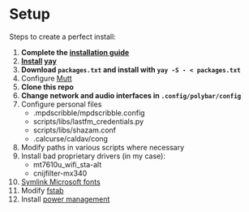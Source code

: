 # Setup

Steps to create a perfect install:
1. **Complete the [installation guide](https://wiki.archlinux.org/index.php/installation_guide)**
1. **[Install](https://wiki.archlinux.org/index.php/Makepkg#Usage) [yay](https://aur.archlinux.org/packages/yay/)**
1. **Download `packages.txt` and install with `yay -S - < packages.txt`**
1. Configure [Mutt](https://github.com/LukeSmithxyz/mutt-wizard/)
1. **Clone this repo**
1. **Change network and audio interfaces in `.config/polybar/config`**
1. Configure personal files
    - .mpdscribble/mpdscribble.config
    - scripts/libs/lastfm_credentials.py
    - scripts/libs/shazam.conf
    - .calcurse/caldav/cong
1. Modify paths in various scripts where necessary
1. Install bad proprietary drivers (in my case):
    - mt7610u_wifi_sta-alt
    - cnijfilter-mx340
1. [Symlink Microsoft fonts](https://wiki.archlinux.org/index.php/Microsoft_fonts#Using_fonts_from_a_Windows_partition)
1. Modify [fstab](https://wiki.archlinux.org/index.php/Fstab)
1. Install [power management](https://wiki.archlinux.org/index.php/Power_management)
